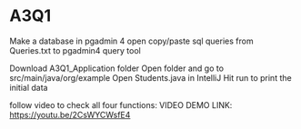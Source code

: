 # A3Q1

Make a database in pgadmin 4
open copy/paste sql queries from Queries.txt to pgadmin4 query tool

Download A3Q1_Application folder
Open folder and go to src/main/java/org/example
Open Students.java in IntelliJ
Hit run to print the initial data

follow video to check all four functions:
VIDEO DEMO LINK: https://youtu.be/2CsWYCWsfE4

